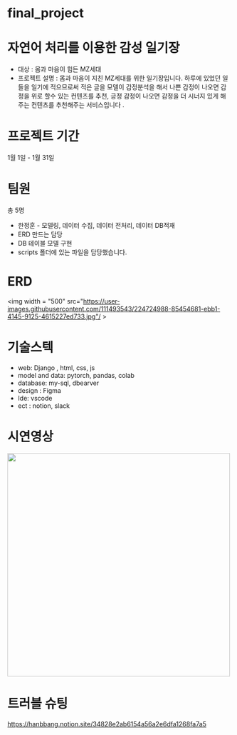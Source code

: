 # final_project

# 자연어 처리를 이용한 감성 일기장 

- 대상 : 몸과 마음이 힘든 MZ세대 
- 프로젝트 설명 : 몸과 마음이 지친 MZ세대를 위한 일기장입니다. 하루에 있었던 일들을 일기에 적으므로써 적은 글을 모델이 감정분석을 해서
                  나쁜 감정이 나오면 감정을 위로 할수 있는 컨텐츠를 추천, 긍정 감정이 나오면 감정을 더 시너지 있게 해주는 컨텐츠를 추천해주는 서비스입니다 .


# 프로젝트 기간 
1월 1일 - 1월 31일 

# 팀원
총 5명 
- 한정훈 - 모델링, 데이터 수집, 데이터 전처리, 데이터 DB적재
- ERD 만드는 담당 
- DB 테이블 모델 구현
- scripts 폴더에 있는 파일을 담당했습니다.

# ERD

<img width = "500" src="https://user-images.githubusercontent.com/111493543/224724988-85454681-ebb1-4145-9125-4615227ed733.jpg"/ >



# 기술스텍
- web: Django , html, css, js
- model and data: pytorch, pandas, colab
- database: my-sql, dbearver
- design : Figma
- Ide: vscode
- ect : notion, slack

# 시연영상
<img width="500" src="https://user-images.githubusercontent.com/111493543/218662297-59698ee6-0863-42aa-bf3c-7ae225e83061.mp4"/>

# 트러블 슈팅

https://hanbbang.notion.site/34828e2ab6154a56a2e6dfa1268fa7a5
